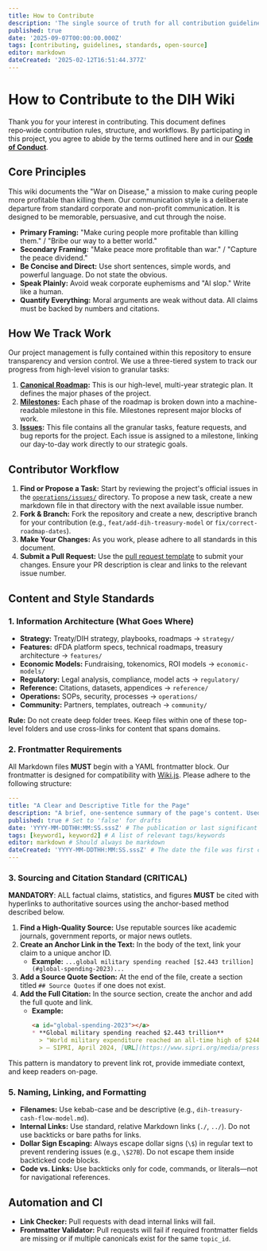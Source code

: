 ```yaml
---
title: How to Contribute
description: 'The single source of truth for all contribution guidelines, style guides, and project standards for the Decentralized Institutes of Health (DIH) wiki.'
published: true
date: '2025-09-07T00:00:00.000Z'
tags: [contributing, guidelines, standards, open-source]
editor: markdown
dateCreated: '2025-02-12T16:51:44.377Z'
---
```

# How to Contribute to the DIH Wiki

Thank you for your interest in contributing. This document defines repo‑wide contribution rules, structure, and workflows. By participating in this project, you agree to abide by the terms outlined here and in our [**Code of Conduct**](./CODE_OF_CONDUCT.md).

## Core Principles

This wiki documents the "War on Disease," a mission to make curing people more profitable than killing them. Our communication style is a deliberate departure from standard corporate and non-profit communication. It is designed to be memorable, persuasive, and cut through the noise.

- **Primary Framing:** "Make curing people more profitable than killing them." / "Bribe our way to a better world."
- **Secondary Framing:** "Make peace more profitable than war." / "Capture the peace dividend."
- **Be Concise and Direct:** Use short sentences, simple words, and powerful language. Do not state the obvious.
- **Speak Plainly:** Avoid weak corporate euphemisms and "AI slop." Write like a human.
- **Quantify Everything:** Moral arguments are weak without data. All claims must be backed by numbers and citations.

## How We Track Work

Our project management is fully contained within this repository to ensure transparency and version control. We use a three-tiered system to track our progress from high-level vision to granular tasks:

1.  **[Canonical Roadmap](../strategy/roadmap.md):** This is our high-level, multi-year strategic plan. It defines the major phases of the project.
2.  **[Milestones](../operations/milestones.yml):** Each phase of the roadmap is broken down into a machine-readable milestone in this file. Milestones represent major blocks of work.
3.  **[Issues](../operations/issues.yml):** This file contains all the granular tasks, feature requests, and bug reports for the project. Each issue is assigned to a milestone, linking our day-to-day work directly to our strategic goals.

## Contributor Workflow

1.  **Find or Propose a Task:** Start by reviewing the project's official issues in the [`operations/issues/`](./operations/issues/) directory. To propose a new task, create a new markdown file in that directory with the next available issue number.
2.  **Fork & Branch:** Fork the repository and create a new, descriptive branch for your contribution (e.g., `feat/add-dih-treasury-model` or `fix/correct-roadmap-dates`).
3.  **Make Your Changes:** As you work, please adhere to all standards in this document.
4.  **Submit a Pull Request:** Use the [pull request template](../.github/pull_request_template.md) to submit your changes. Ensure your PR description is clear and links to the relevant issue number.

## Content and Style Standards

### 1. Information Architecture (What Goes Where)

- **Strategy:** Treaty/DIH strategy, playbooks, roadmaps -> `strategy/`
- **Features:** dFDA platform specs, technical roadmaps, treasury architecture -> `features/`
- **Economic Models:** Fundraising, tokenomics, ROI models -> `economic-models/`
- **Regulatory:** Legal analysis, compliance, model acts -> `regulatory/`
- **Reference:** Citations, datasets, appendices -> `reference/`
- **Operations:** SOPs, security, processes -> `operations/`
- **Community:** Partners, templates, outreach -> `community/`

**Rule:** Do not create deep folder trees. Keep files within one of these top-level folders and use cross-links for content that spans domains.

### 2. Frontmatter Requirements

All Markdown files **MUST** begin with a YAML frontmatter block. Our frontmatter is designed for compatibility with [Wiki.js](https://js.wiki/). Please adhere to the following structure:

```yaml
---
title: "A Clear and Descriptive Title for the Page"
description: "A brief, one-sentence summary of the page's content. Used in search results. (Max 140 characters)"
published: true # Set to 'false' for drafts
date: 'YYYY-MM-DDTHH:MM:SS.sssZ' # The publication or last significant update date
tags: [keyword1, keyword2] # A list of relevant tags/keywords
editor: markdown # Should always be markdown
dateCreated: 'YYYY-MM-DDTHH:MM:SS.sssZ' # The date the file was first created
---
```

### 3. Sourcing and Citation Standard (CRITICAL)

**MANDATORY**: ALL factual claims, statistics, and figures **MUST** be cited with hyperlinks to authoritative sources using the anchor-based method described below.

1.  **Find a High-Quality Source:** Use reputable sources like academic journals, government reports, or major news outlets.
2.  **Create an Anchor Link in the Text:** In the body of the text, link your claim to a unique anchor ID.
    -   **Example:** `...global military spending reached [$2.443 trillion](#global-spending-2023)...`
3.  **Add a Source Quote Section:** At the end of the file, create a section titled `## Source Quotes` if one does not exist.
4.  **Add the Full Citation:** In the source section, create the anchor and add the full quote and link.
    -   **Example:**
        ```markdown
        <a id="global-spending-2023"></a>
        * **Global military spending reached $2.443 trillion**
          > "World military expenditure reached an all-time high of $2443 billion in 2023..."
          > — SIPRI, April 2024, [URL](https://www.sipri.org/media/press-release/2024/world-military-expenditure-surges-amid-war-rising-tensions-and-insecurity)
        ```

This pattern is mandatory to prevent link rot, provide immediate context, and keep readers on-page.

### 5. Naming, Linking, and Formatting

- **Filenames:** Use kebab-case and be descriptive (e.g., `dih-treasury-cash-flow-model.md`).
- **Internal Links:** Use standard, relative Markdown links (`./`, `../`). Do not use backticks or bare paths for links.
- **Dollar Sign Escaping:** Always escape dollar signs (`\$`) in regular text to prevent rendering issues (e.g., `\$27B`). Do not escape them inside backticked code blocks.
- **Code vs. Links:** Use backticks only for code, commands, or literals—not for navigational references.

## Automation and CI

- **Link Checker:** Pull requests with dead internal links will fail.
- **Frontmatter Validator:** Pull requests will fail if required frontmatter fields are missing or if multiple canonicals exist for the same `topic_id`.

